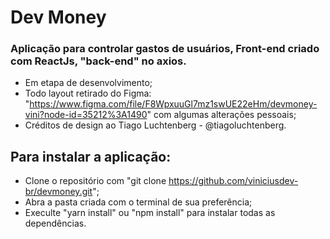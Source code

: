 # Dev Money
### Aplicação para controlar gastos de usuários, Front-end criado com ReactJs, "back-end" no axios.
* Em etapa de desenvolvimento;
* Todo layout retirado do Figma: "https://www.figma.com/file/F8WpxuuGl7mz1swUE22eHm/devmoney-vini?node-id=35212%3A1490" com algumas alterações pessoais;
* Créditos de design ao Tiago Luchtenberg - @tiagoluchtenberg.

## Para instalar a aplicação:
* Clone o repositório com "git clone https://github.com/viniciusdev-br/devmoney.git";
* Abra a pasta criada com o terminal de sua preferência;
* Execulte "yarn install" ou "npm install" para instalar todas as dependências.
